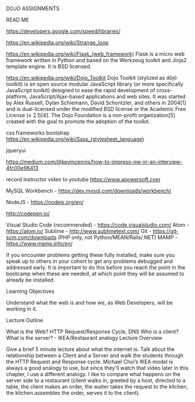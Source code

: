 DOJO ASSIGNMENTS

READ ME

https://developers.google.com/speed/libraries/

https://en.wikipedia.org/wiki/Strange_loop

https://en.wikipedia.org/wiki/Flask_(web_framework)
Flask is a micro web framework written in Python and based on the Werkzeug toolkit and Jinja2 template engine. It is BSD licensed.

https://en.wikipedia.org/wiki/Dojo_Toolkit
Dojo Toolkit (stylized as dōjō toolkit) is an open source modular JavaScript library (or more specifically JavaScript toolkit) 
designed to ease the rapid development of cross-platform, JavaScript/Ajax-based applications and web sites. 
It was started by Alex Russell, Dylan Schiemann, David Schontzler, and others in 2004[1] 
and is dual-licensed under the modified BSD license or the Academic Free License (≥ 2.1)[4]. 
The Dojo Foundation is a non-profit organization[5] created with the goal to promote the adoption of the toolkit.

css frameworks bootstrap
https://en.wikipedia.org/wiki/Sass_(stylesheet_language)

jqueryui

https://medium.com/@kevincennis/how-to-impress-me-in-an-interview-4fc00e96413


record instructor video to youtube
https://www.apowersoft.com

MySQL Workbench - https://dev.mysql.com/downloads/workbench/

NodeJS - https://nodejs.org/en/

http://codepen.io/

Visual Studio Code (recommended) - https://code.visualstudio.com/
Atom - https://atom.io/
Sublime - http://www.sublimetext.com/
Git - https://git-scm.com/downloads
(PHP only, not Python/MEAN/Rails/.NET) MAMP - https://www.mamp.info/en/

If you encounter problems getting these fully installed, make sure you speak up to others in your cohort to get any problems debugged and addressed early. 
It is important to do this before you reach the point in the bootcamp when these are needed, at which point they will be assumed to already be installed. 

Learning Objectives

Understand what the web is and how we, as Web Developers, will be working in it.

Lecture Outline

What is the Web?
HTTP Request/Response Cycle, DNS
Who is a client? What is the server? - IKEA/Restaurant analogy
Lecture Overview

Give a brief 5 minute lecture about what the internet is. 
Talk about the relationship between a Client and a Server and walk the students through the HTTP Request and Response cycle. 
Michael Choi’s IKEA model is always a good analogy to use, but since they'll watch that video later in this chapter, I use a different analogy. 
I like to compare what happens on the server side to a restaurant (client walks in, greeted by a host, directed to a table, the client makes an order, 
the waiter takes the request to the kitchen, the kitchen assembles the order, serves it to the client).
